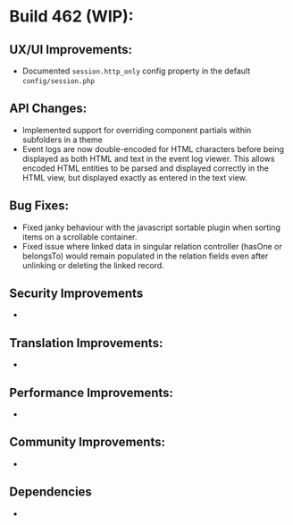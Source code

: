 # Build 462 (WIP):

## UX/UI Improvements:
- Documented `session.http_only` config property in the default `config/session.php`

## API Changes:
- Implemented support for overriding component partials within subfolders in a theme
- Event logs are now double-encoded for HTML characters before being displayed as both HTML and text in the event log viewer. This allows encoded HTML entities to be parsed and displayed correctly in the HTML view, but displayed exactly as entered in the text view.

## Bug Fixes:
- Fixed janky behaviour with the javascript sortable plugin when sorting items on a scrollable container.
- Fixed issue where linked data in singular relation controller (hasOne or belongsTo) would remain populated in the relation fields even after unlinking or deleting the linked record.

## Security Improvements
-

## Translation Improvements:
-

## Performance Improvements:
-

## Community Improvements:
-

## Dependencies
-
